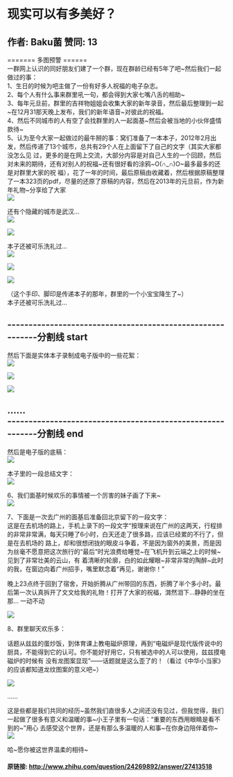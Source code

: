 # 现实可以有多美好？
## 作者: Baku菌  赞同: 13
======= 多图预警 ======  
一群网上认识的同好朋友们建了一个群，现在群龄已经有5年了吧~然后我们一起做过的事：  
1、生日的时候为吧主做了一份有好多人祝福的电子杂志。  
2、每个人有什么事来群里吼一句，都会得到大家七嘴八舌的相助~  
3、每年元旦前，群里的吉祥物姐姐会收集大家的新年录音，然后最后整理到一起~在12月31那天晚上发布，我们的新年语音~对彼此的祝福。  
4、然后不同城市的人有空了会找群里的人一起面基~然后会被当地的小伙伴盛情款待~  
5、认为至今大家一起做过的最牛掰的事：窝们准备了一本本子，2012年2月出发，然后传递了13个城市，总共有29个人在上面留下了自己的文字（其实大家都没怎么见
过，更多的是在网上交流，大部分内容是对自己人生的一个回顾，然后对未来的期待，还有对别人的祝福~还有很好看的涂鸦~O(∩_∩)O~最多最多的还是对群里大家的祝
福），花了一年的时间，最后原稿由收藏着，然后根据原稿整理了一本323页的pdf，尽量的还原了原稿的内容，然后在2013年的元旦前，作为新年礼物~分享给了大家  
![](http://pic3.zhimg.com/03d5b6eef6deab3e8e2496558cee816c_b.jpg)

  
还有个隐藏的城市是武汉...  
![](http://pic2.zhimg.com/dea67ad0a3108aba3cb8e7bb546d3dfe_b.jpg)


![](http://pic1.zhimg.com/848cd143295e38ebdc8c2db707637cf4_b.jpg)

 本子还被可乐洗礼过...  
![](http://pic2.zhimg.com/e8d61e5ae00b7ed6852cefaab15f0259_b.jpg)


![](http://pic2.zhimg.com/0feac0033d9aa4d67704265a55780b9e_b.jpg)


![](http://pic1.zhimg.com/38464e32f443465fcecc7a68a65c12fc_b.jpg)


（这个手印、脚印是传递本子的那年，群里的一个小宝宝降生了~）  
本子还被可乐洗礼过...  
  
\----------------------------------------------------------分割线 start
------------------------------------------  
  
然后下面是实体本子录制成电子版中的一些花絮：  
![](http://pic3.zhimg.com/75972c59f51115106c7e679c782311b1_b.jpg)

  
![](http://pic3.zhimg.com/53fd785c60cebf688b679c3b7b0a869f_b.jpg)


![](http://pic4.zhimg.com/39ce14865dcff20cc6d1df1b21e0a6ff_b.jpg)

  
……  
\----------------------------------------------------------分割线 end
------------------------------------------  
然后是电子版的底稿：  
![](http://pic1.zhimg.com/640eab1d8e5a07b33f5a705041f96e68_b.jpg)

  
本子里的一段总结文字：  
![](http://pic1.zhimg.com/682b192a340540af75d9336ab7d67b63_b.jpg)

  
  
6、我们面基时候欢乐的事情被一个厉害的妹子画了下来~  
![](http://pic3.zhimg.com/b47ae5f090228bed0e893ba78c43d27a_b.jpg)

  
7、下面是一次去广州的面基后准备回北京留下的一段文字：  
这是在去机场的路上，手机上录下的一段文字“按理来说在广州的这两天，行程排的非常非常满，每天只睡了6小时，白天还走了很多路，应该已经累的不行了，但是在去机场的
路上，却和很想闭拢的眼皮斗争着，不是因为窗外的美景，而是因为丝毫不愿意把这次旅行的“最后”时光浪费给睡觉~在飞机升到云端之上的时候~见到了非常壮美的云山，有
着清晰的轮廓，白的如此耀眼~非常非常的陶醉~此时的我，在窗边向着广州招手，嘴里默念着“再见，谢谢你！”  

晚上23点终于回到了宿舍，开始折腾从广州带回的东西，折腾了半个多小时。最后第一次认真拆开了文文给我的礼物！打开了大家的祝福，潸然泪下...静静的坐在那...
一动不动

![](http://pic4.zhimg.com/b8bd395870ac93e3222b41c1f1776e18_b.jpg)

  

8、群里聊天欢乐多：

话题从兹兹的蛋炒饭，到体育课上教电磁炉原理，再到“电磁炉是现代版传说中的厨具，不能得到它的认可。你不能好好用它，只有被选中的人可以使用，兹兹摸电磁炉的时候有
没有龙图案显现”——话题就是这么歪了的！（看过《中华小当家》的应该都知道龙纹图案的意义吧~）  

![](http://pic1.zhimg.com/9366aa3e59f59fdbb414c1b821361569_b.jpg)

  
  
……  
  
这是些都是我们共同的经历~虽然我们直很多人之间还没有见过，但我觉得，我们一起做了很多有意义和温暖的事~小王子里有一句话：“重要的东西用眼睛是看不到的~”用心
去感受这个世界，还是有那么多温暖的人和事~在你身边陪伴着你~  
![](http://pic2.zhimg.com/dcd983af5f38632defcf2bf05a53601c_b.jpg)

  
哈~愿你被这世界温柔的相待~

#### 原链接: http://www.zhihu.com/question/24269892/answer/27413518